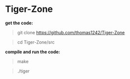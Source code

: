 # Tiger-Zone

**get the code:**

> git clone https://github.com/thomas1242/Tiger-Zone

> cd Tiger-Zone/src

**compile and run the code:**

> make

> ./tiger







